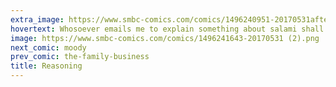```yaml
---
extra_image: https://www.smbc-comics.com/comics/1496240951-20170531after (1).png
hovertext: Whosoever emails me to explain something about salami shall be forced to eat moldy soft cheese.
image: https://www.smbc-comics.com/comics/1496241643-20170531 (2).png
next_comic: moody
prev_comic: the-family-business
title: Reasoning
---
```


